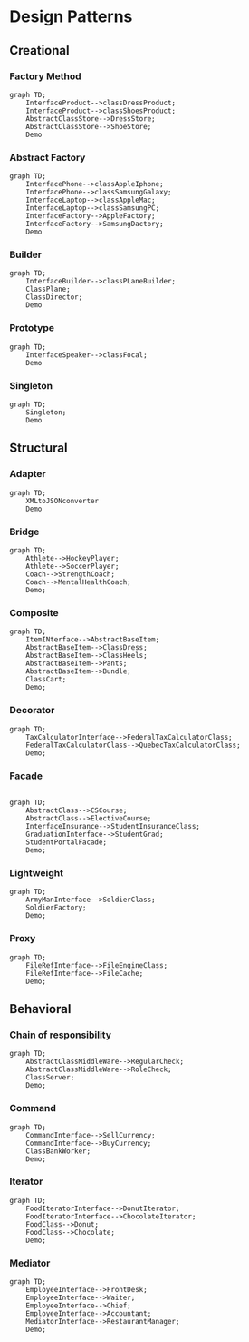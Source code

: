 # Design Patterns
## Creational
### Factory Method

```mermaid
graph TD;
    InterfaceProduct-->classDressProduct;
    InterfaceProduct-->classShoesProduct;
    AbstractClassStore-->DressStore;
    AbstractClassStore-->ShoeStore;
    Demo
```
### Abstract Factory

```mermaid
graph TD;
    InterfacePhone-->classAppleIphone;
    InterfacePhone-->classSamsungGalaxy;
    InterfaceLaptop-->classAppleMac;
    InterfaceLaptop-->classSamsungPC;
    InterfaceFactory-->AppleFactory;
    InterfaceFactory-->SamsungDactory;
    Demo
```

### Builder

```mermaid
graph TD;
    InterfaceBuilder-->classPLaneBuilder;
    ClassPlane;
    ClassDirector;
    Demo
```

### Prototype
```mermaid
graph TD;
    InterfaceSpeaker-->classFocal;
    Demo
```
### Singleton
```mermaid
graph TD;
    Singleton;
    Demo
```

## Structural 
### Adapter
```mermaid
graph TD;
    XMLtoJSONconverter
    Demo
```

### Bridge
```mermaid
graph TD;
    Athlete-->HockeyPlayer;
    Athlete-->SoccerPlayer;
    Coach-->StrengthCoach;
    Coach-->MentalHealthCoach;
    Demo;
```

### Composite
```mermaid
graph TD;
    ItemINterface-->AbstractBaseItem;
    AbstractBaseItem-->ClassDress;
    AbstractBaseItem-->ClassHeels;
    AbstractBaseItem-->Pants;
    AbstractBaseItem-->Bundle;
    ClassCart;
    Demo;
```

### Decorator
```mermaid
graph TD;
    TaxCalculatorInterface-->FederalTaxCalculatorClass;
    FederalTaxCalculatorClass-->QuebecTaxCalculatorClass;
    Demo;
```

### Facade
```mermaid

graph TD;
    AbstractClass-->CSCourse;
    AbstractClass-->ElectiveCourse;
    InterfaceInsurance-->StudentInsuranceClass;
    GraduationInterface-->StudentGrad;
    StudentPortalFacade;
    Demo;
```

### Lightweight
```mermaid
graph TD;
    ArmyManInterface-->SoldierClass;
    SoldierFactory;
    Demo;
```

### Proxy
```mermaid
graph TD;
    FileRefInterface-->FileEngineClass;
    FileRefInterface-->FileCache;
    Demo;
```

## Behavioral
### Chain of responsibility
```mermaid
graph TD;
    AbstractClassMiddleWare-->RegularCheck;
    AbstractClassMiddleWare-->RoleCheck;
    ClassServer;
    Demo;
```
### Command
```mermaid
graph TD;
    CommandInterface-->SellCurrency;
    CommandInterface-->BuyCurrency;
    ClassBankWorker;
    Demo;
```

### Iterator
```mermaid
graph TD;
    FoodIteratorInterface-->DonutIterator;
    FoodIteratorInterface-->ChocolateIterator;
    FoodClass-->Donut;
    FoodClass-->Chocolate;
    Demo;
```

### Mediator
```mermaid
graph TD;
    EmployeeInterface-->FrontDesk;
    EmployeeInterface-->Waiter;
    EmployeeInterface-->Chief;
    EmployeeInterface-->Accountant;
    MediatorInterface-->RestaurantManager;
    Demo;
```

 
